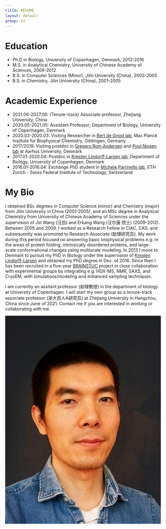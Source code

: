 ```yaml
---
title: RÉSUMÉ
layout: default
group: CV
---
```



Education
======
* Ph.D in Biology, University of Copenhagen, Denmark, 2013-2016
* M.S. in Analytical Chemistry, University of Chinese Academy of Sciences, 2009-2012
* B.S. in Computer Sciences (Minor), Jilin University (China), 2003-2005
* B.S. in Chemistry, Jilin University (China), 2001-2005


Academic Experience
======
* 2021.06-2027.06: (Tenure-track) Associate professor, Zhejiang University, China
* 2020.05-2021.05: Assistant Professor, Department of Biology, University of Copenhagen, Denmark
* 2020.02-2020.03: Visiting Researcher in [Bert de Groot lab](https://www.mpibpc.mpg.de/degroot), Max Planck Institute for Biophysical Chemistry, Göttingen, Germany
* 2017/2018: Visiting postdoc in [Gregers Rom Andersen](http://www.bioxray.au.dk/~gra/) and [Poul Nissen lab](https://dandrite.au.dk/people/group-leaders/nissen-group/) at Aarhus University, Denmark
* 2017.01-2020.04: Postdoc in [Kresten Lindorff-Larsen lab](https://scholar.google.com/citations?user=IQ59QNUAAAAJ&hl=en), Department of Biology, University of Copenhagen, Denmark
* 2016.01-2016.04: Exchange PhD student in [Michele Parrinello lab](https://parrinello.ethz.ch/), ETH Zurich - Swiss Federal Institute of Technology, Switzerland


My Bio
======
I obtained BSc degrees in Computer Science (minor) and Chemistry (major) from Jilin University in China (2001-2005), and an MSc degree in Analytical Chemistry from University of Chinese Academy of Sciences under the supervision of Jin Wang (汪劲) and Erkang Wang (汪尔康 院士) (2009-2012). Between 2005 and 2009, I worked as a Research Fellow in CIAC, CAS, and subsequently was promoted to Research Associate (助理研究员). My work during this period focused on answering basic biophysical problems e.g. in the areas of protein folding, intrinsically disordered proteins, and large-scale conformational changes using multiscale modeling. In 2013 I move to Denmark to pursuit my PhD in Biology under the supervision of [Kresten Lindorff-Larsen](https://twitter.com/LindorffLarsen) and obtained my PhD degree in Dec. of 2016. Since then I has been recruited in a five-year [BRAINSTUC](https://brainstruc.ku.dk/) project in close collaboration with experimental groups by integrating e.g. HDX-MS, NMR, SAXS, and CryoEM, with simulations/modeling and enhanced sampling techniques. 


I am currently an assitant professor (助理教授) in the department of biology at University of Copenhagen. I will start my own group as a tenure-track associate professor (浙大百人A研究员) at Zhejiang University in Hangzhou, China since June of 2021. Contact me if you are interested in working or collaborating with me.

<img class="img-fluid" src="/static/img/yonghead2.jpeg" alt="tjump">


